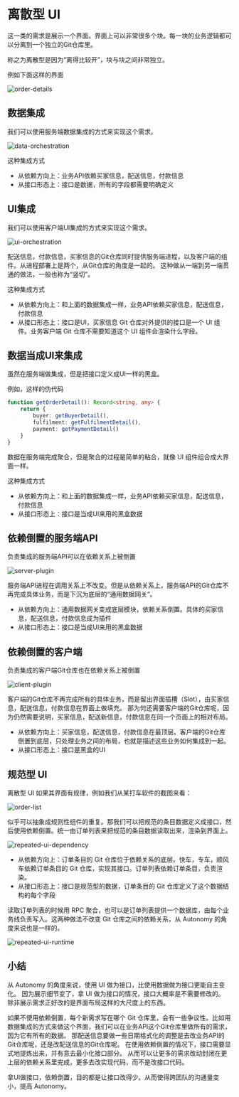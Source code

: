 # 离散型 UI

这一类的需求是展示一个界面。界面上可以非常很多个块。每一块的业务逻辑都可以分离到一个独立的Git仓库里。

称之为离散型是因为“离得比较开”，块与块之间非常独立。

例如下面这样的界面

![order-details](./order-details.png)

## 数据集成

我们可以使用服务端数据集成的方式来实现这个需求。

![data-orchestration](./data-orchestration.drawio.svg)

这种集成方式

* 从依赖方向上：业务API依赖买家信息，配送信息，付款信息
* 从接口形态上：接口是数据，所有的字段都需要明确定义

## UI集成

我们可以使用客户端UI集成的方式来实现这个需求。

![ui-orchestration](./ui-orchestration.drawio.svg)

配送信息，付款信息，买家信息的Git仓库同时提供服务端进程，以及客户端的组件。从进程部署上是两个，从Git仓库的角度是一起的。
这种做从一端到另一端贯通的做法，一般也称为“竖切”。

这种集成方式

* 从依赖方向上：和上面的数据集成一样，业务API依赖买家信息，配送信息，付款信息
* 从接口形态上：接口是UI，买家信息 Git 仓库对外提供的接口是一个 UI 组件。业务客户端 Git 仓库不需要知道这个 UI 组件会渲染什么字段。

## 数据当成UI来集成

虽然在服务端做集成，但是把接口定义成UI一样的黑盒。

例如，这样的伪代码

```ts
function getOrderDetail(): Record<string, any> {
    return {
        buyer: getBuyerDetail(),
        fulfilment: getFulfilmentDetail(),
        payment: getPaymentDetail()
    }
}
```

数据在服务端完成聚合，但是聚合的过程是简单的粘合，就像 UI 组件组合成大界面一样。

这种集成方式

* 从依赖方向上：和上面的数据集成一样，业务API依赖买家信息，配送信息，付款信息
* 从接口形态上：接口是当成UI来用的黑盒数据

## 依赖倒置的服务端API

负责集成的服务端API可以在依赖关系上被倒置

![server-plugin](./server-plugin.drawio.svg)

服务端API进程在调用关系上不改变。但是从依赖关系上，服务端API的Git仓库不再完成具体业务，而是下沉为底层的“通用数据网关”。

* 从依赖方向上：通用数据网关变成底层模块，依赖关系倒置。具体的买家信息，配送信息，付款信息成为插件
* 从接口形态上：接口是当成UI来用的黑盒数据

## 依赖倒置的客户端

负责集成的客户端Git仓库也在依赖关系上被倒置

![client-plugin](./client-plugin.drawio.svg)

客户端的Git仓库不再完成所有的具体业务，而是留出界面插槽（Slot），由买家信息，配送信息，付款信息在界面上做填充。
那为何还需要客户端的Git仓库呢，因为仍然需要说明，买家信息，配送新信息，付款信息在同一个页面上的相对布局。

* 从依赖方向上：买家信息，配送信息，付款信息在最顶层。客户端的Git仓库倒置到底层，只处理业务之间的布局，也就是描述这些业务如何集成到一起。
* 从接口形态上：接口是黑盒的UI

## 规范型 UI

离散型 UI 如果其界面有规律，例如我们从某打车软件的截图来看：

![order-list](./order-list.jpeg)

似乎可以抽象成规则性组件的重复。那我们可以把规范的条目数据定义成接口，然后使用依赖倒置。统一由订单列表来把规范的条目数据读取出来，渲染到界面上。

![repeated-ui-dependency](./repeated-ui-dependency.drawio.svg)

* 从依赖方向上：订单条目的 Git 仓库位于依赖关系的底层。快车，专车，顺风车依赖订单条目的 Git 仓库，实现其接口。订单列表依赖订单条目，负责渲染。
* 从接口形态上：接口是规范型的数据，订单条目的 Git 仓库定义了这个数据结构的每个字段

读取订单列表的时候用 RPC 聚合，也可以是订单列表提供一个数据库，由每个业务线负责写入。这两种做法不改变 Git 仓库之间的依赖关系，从 Autonomy 的角度来说也是一样的。

![repeated-ui-runtime](./repeated-ui-runtime.drawio.svg)

## 小结

从 Autonomy 的角度来说，使用 UI 做为接口，比使用数据做为接口更能自主变化。
因为展示细节变了，拿 UI 做为接口的情况，接口大概率是不需要修改的。
除非展示需求正好改的是界面布局这样的大尺度上的东西。

如果不使用依赖倒置，每个新需求写在哪个 Git 仓库里，会有一些争议性。比如用数据集成的方式来做这个界面，我们可以在业务API这个Git仓库里做所有的需求，因为它有所有的数据。
那配送信息要做一些日期格式化的调整是去改业务API的Git仓库呢，还是改配送信息的Git仓库呢。
在使用依赖倒置的情况下，接口需要显式地提炼出来，并有意去最小化接口部分。
从而可以让更多的需求改动封闭在更上层的依赖关系里完成，更多去改实现代码，而不是改接口代码。

拿UI做接口，依赖倒置，目的都是让接口改得少。从而使得跨团队的沟通量变小，提高 Autonomy。

